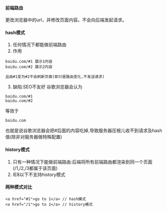 #### 前端路由
更改浏览器中的url，并修改页面内容。不会向后端发起请求。

#### hash模式
1. 任何情况下都能做前端路由
2. 作用
```
baidu.com/#1 展示1内容
baidu.com/#2 展示2内容

且由#1变为#2不会刷新页面(即只是路由变化,不发送请求)
```
3. 缺陷:SEO不友好
谷歌浏览器会认为
```
baidu.com/#1
baidu.com/#2
```
等效于
```
baidu.com
```
也就是说谷歌浏览器会把#后面的内容吃掉,导致服务器压根儿收不到请求及hash值(除非对服务器做特殊配置)

#### history模式
1. 只有一种情况下能做前端路由:后端将所有前端路由都渲染到同一个页面(/1,/2,/3都属于该页面)
2. IE8以下不支持history模式

#### 两种模式对比 
```
<a href="#1">go to 1</a> // hash模式
<a href="/1">go to 1</a> // history模式
```